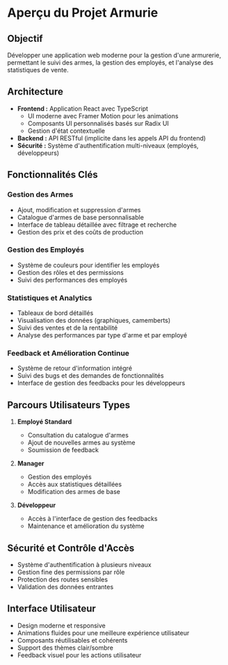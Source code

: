 # Aperçu du Projet Armurie

## Objectif

Développer une application web moderne pour la gestion d'une armurerie, permettant le suivi des armes, la gestion des employés, et l'analyse des statistiques de vente.

## Architecture

- **Frontend :** Application React avec TypeScript
  - UI moderne avec Framer Motion pour les animations
  - Composants UI personnalisés basés sur Radix UI
  - Gestion d'état contextuelle
- **Backend :** API RESTful (implicite dans les appels API du frontend)
- **Sécurité :** Système d'authentification multi-niveaux (employés, développeurs)

## Fonctionnalités Clés

### Gestion des Armes
- Ajout, modification et suppression d'armes
- Catalogue d'armes de base personnalisable
- Interface de tableau détaillée avec filtrage et recherche
- Gestion des prix et des coûts de production

### Gestion des Employés
- Système de couleurs pour identifier les employés
- Gestion des rôles et des permissions
- Suivi des performances des employés

### Statistiques et Analytics
- Tableaux de bord détaillés
- Visualisation des données (graphiques, camemberts)
- Suivi des ventes et de la rentabilité
- Analyse des performances par type d'arme et par employé

### Feedback et Amélioration Continue
- Système de retour d'information intégré
- Suivi des bugs et des demandes de fonctionnalités
- Interface de gestion des feedbacks pour les développeurs

## Parcours Utilisateurs Types

1. **Employé Standard**
   - Consultation du catalogue d'armes
   - Ajout de nouvelles armes au système
   - Soumission de feedback

2. **Manager**
   - Gestion des employés
   - Accès aux statistiques détaillées
   - Modification des armes de base

3. **Développeur**
   - Accès à l'interface de gestion des feedbacks
   - Maintenance et amélioration du système

## Sécurité et Contrôle d'Accès

- Système d'authentification à plusieurs niveaux
- Gestion fine des permissions par rôle
- Protection des routes sensibles
- Validation des données entrantes

## Interface Utilisateur

- Design moderne et responsive
- Animations fluides pour une meilleure expérience utilisateur
- Composants réutilisables et cohérents
- Support des thèmes clair/sombre
- Feedback visuel pour les actions utilisateur
